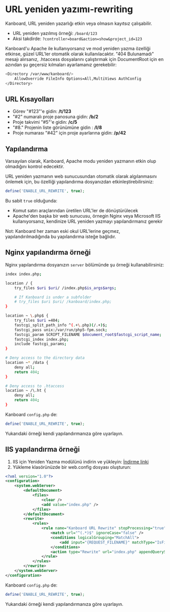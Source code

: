URL yeniden yazımı-rewriting
=============

Kanboard, URL yeniden yazarlığı etkin veya olmasın kayıtsız çalışabilir.

- URL yeniden yazılmış örneği: `/board/123`
- Aksi takdirde: `?controller=board&action=show&project_id=123`

Kanboard'u Apache ile kullanıyorsanız ve mod yeniden yazma özelliği etkinse, güzel URL'ler otomatik olarak kullanılacaktır.
"404 Bulunamadı" mesajı alırsanız, .htaccess dosyalarını çalıştırmak için DocumentRoot için en azından şu geçersiz kılmaları ayarlamanız gerekebilir:

```sh
<Directory /var/www/kanboard/>
	AllowOverride FileInfo Options=All,MultiViews AuthConfig
</Directory>
```

URL Kısayolları
-------------

- Görev "#123"'e gidin: **/t/123**
- "#2" numaralı proje panosuna gidin: **/b/2**
- Proje takvimi "#5"'e gidin: **/c/5**
- "#8." Projenin liste görünümüne gidin : **/l/8**
- Proje numarası  "#42" için proje ayarlarına gidin: **/p/42**

Yapılandırma
-------------

Varsayılan olarak, Kanboard, Apache modu yeniden yazmanın etkin olup olmadığını kontrol edecektir.

URL yeniden yazmanın web sunucusundan otomatik olarak algılanmasını önlemek için, bu özelliği yapılandırma dosyanızdan etkinleştirebilirsiniz:

```php
define('ENABLE_URL_REWRITE', true);
```

Bu sabit `true` olduğunda:

- Komut satırı araçlarından üretilen URL'ler de dönüştürülecek
- Apache'den başka bir web sunucusu, örnegin Nginx veya Microsoft IIS kullanıyorsanız, kendinize URL yeniden yazmayı yapılandırmanız gerekir

Not: Kanboard her zaman eski okul URL'lerine geçmez, yapılandırılmadığında bu yapılandırma isteğe bağlıdır.

Nginx yapılandırma örneği
---------------------------

Nginx yapılandırma dosyanızın `server` bölümünde şu örneği kullanabilirsiniz:

```bash
index index.php;

location / {
    try_files $uri $uri/ /index.php$is_args$args;

    # If Kanboard is under a subfolder
    # try_files $uri $uri/ /kanboard/index.php;
}

location ~ \.php$ {
    try_files $uri =404;
    fastcgi_split_path_info ^(.+\.php)(/.+)$;
    fastcgi_pass unix:/var/run/php5-fpm.sock;
    fastcgi_param SCRIPT_FILENAME $document_root$fastcgi_script_name;
    fastcgi_index index.php;
    include fastcgi_params;
}

# Deny access to the directory data
location ~* /data {
    deny all;
    return 404;
}

# Deny access to .htaccess
location ~ /\.ht {
    deny all;
    return 404;
}
```

Kanboard `config.php` de:

```php
define('ENABLE_URL_REWRITE', true);
```

Yukarıdaki örneği kendi yapılandırmanıza göre uyarlayın.

IIS yapılandırma örneği
-------------------------

1. IIS için Yeniden Yazma modülünü indirin ve yükleyin: [İndirme linki](http://www.iis.net/learn/extensions/url-rewrite-module/using-the-url-rewrite-module)
2. Yükleme klasörünüzde bir web.config dosyası oluşturun:

```xml
<?xml version="1.0"?>
<configuration>
    <system.webServer>
        <defaultDocument>
            <files>
                <clear />
                <add value="index.php" />
            </files>
        </defaultDocument>
        <rewrite>
            <rules>
                <rule name="Kanboard URL Rewrite" stopProcessing="true">
                    <match url="^(.*)$" ignoreCase="false" />
                    <conditions logicalGrouping="MatchAll">
                        <add input="{REQUEST_FILENAME}" matchType="IsFile" ignoreCase="false" negate="true" />
                    </conditions>
                    <action type="Rewrite" url="index.php" appendQueryString="true" />
                </rule>
            </rules>
        </rewrite>
    </system.webServer>
</configuration>
```

Kanboard `config.php` de:

```php
define('ENABLE_URL_REWRITE', true);
```

Yukarıdaki örneği kendi yapılandırmanıza göre uyarlayın.


